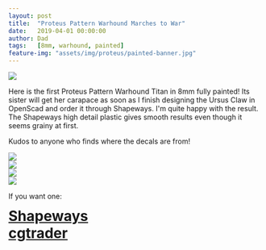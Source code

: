 ```yaml
---
layout: post
title:  "Proteus Pattern Warhound Marches to War"
date:   2019-04-01 00:00:00
author: Dad
tags:   [8mm, warhound, painted]
feature-img: "assets/img/proteus/painted-banner.jpg"
---
```


<div class="row">
  <div class="col-1-1">
  	<img src="{{ site.baseurl }}/assets/img/proteus/IMG_0376.jpg"/>
  </div>
</div><!-- /.row -->

Here is the first Proteus Pattern Warhound Titan in 8mm fully painted! Its sister will get her carapace as soon as I finish designing the Ursus Claw in OpenScad and order it through Shapeways. I'm quite happy with the result. The Shapeways high detail plastic gives smooth results even though it seems grainy at first.

Kudos to anyone who finds where the decals are from!


<div class="row">
  <div class="col-1-2">
  	<img src="{{ site.baseurl }}/assets/img/proteus/IMG_0375.jpg"/>
  </div>
  <div class="col-1-2">
  	<img src="{{ site.baseurl }}/assets/img/proteus/IMG_0377.jpg"/>
  </div>
</div><!-- /.row -->
<div class="row">
  <div class="col-1-2">
  	<img src="{{ site.baseurl }}/assets/img/proteus/IMG_0378.jpg"/>
  </div>
  <div class="col-1-2">
  	<img src="{{ site.baseurl }}/assets/img/proteus/IMG_0379.jpg"/>
  </div>
</div><!-- /.row -->

If you want one:

<div class="row">
  <div class="col-1-2" style="font-weight: bold; font-size: 200%">
	  <a href="https://www.shapeways.com/shops/adeptus-dad">Shapeways</a>
  </div>
  <div class="col-1-2" style="font-weight: bold; font-size: 200%">
	  <a href="https://www.cgtrader.com/3d-print-models/miniatures/sci-fi/proteus-pattern-warhound-parts-a">cgtrader</a>
  </div>
</div><!-- /.row -->